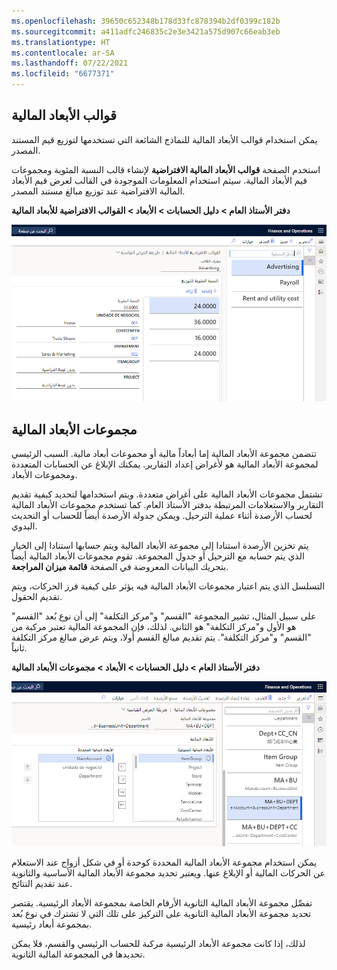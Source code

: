 ```yaml
---
ms.openlocfilehash: 39650c652348b178d33fc878394b2df0399c182b
ms.sourcegitcommit: a411adfc246835c2e3e3421a575d907c66eab3eb
ms.translationtype: HT
ms.contentlocale: ar-SA
ms.lasthandoff: 07/22/2021
ms.locfileid: "6677371"
---
```

## <a name="financial-dimension-templates"></a>قوالب الأبعاد المالية 

يمكن استخدام قوالب الأبعاد المالية للنماذج الشائعة التي تستخدمها لتوزيع قيم المستند المصدر. 

استخدم الصفحة **قوالب الأبعاد المالية الافتراضية** لإنشاء قالب النسبة المئوية ومجموعات قيم الأبعاد المالية. سيتم استخدام المعلومات الموجودة في القالب لعرض قيم الأبعاد المالية الافتراضية عند توزيع مبالغ مستند المصدر.
 
**دفتر الأستاذ العام > دليل الحسابات > الأبعاد > القوالب الافتراضية للأبعاد المالية**

![لقطة شاشة لصفحة قوالب الأبعاد المالية الافتراضية.](../media/fin-dim-template.png)


## <a name="financial-dimension-sets"></a>مجموعات الأبعاد المالية 

تتضمن مجموعة الأبعاد المالية إما أبعاداً مالية أو مجموعات أبعاد مالية.  السبب الرئيسي لمجموعة الأبعاد المالية هو لأغراض إعداد التقارير.  يمكنك الإبلاغ عن الحسابات المتعددة ومجموعات الأبعاد.  

تشتمل مجموعات الأبعاد المالية على أغراض متعددة. ويتم استخدامها لتحديد كيفية تقديم التقارير والاستعلامات المرتبطة بدفتر الأستاذ العام. كما تستخدم مجموعات الأبعاد المالية لحساب الأرصدة أثناء عملية الترحيل. ويمكن جدولة الأرصدة أيضاً للحساب أو التحديث اليدوي.

يتم تخزين الأرصدة استنادا إلى مجموعة الأبعاد المالية ويتم حسابها استنادا إلى الخيار الذي يتم حسابه مع الترحيل أو جدول المجموعة. تقوم مجموعات الأبعاد المالية أيضاً بتحريك البيانات المعروضة في الصفحة **قائمة ميزان المراجعة**.

التسلسل الذي يتم اعتبار مجموعات الأبعاد المالية فيه يؤثر على كيفية فرز الحركات، ويتم تقديم الحقول. 

على سبيل المثال، تشير المجموعة "القسم" و"مركز التكلفة" إلى أن نوع بُعد "القسم" هو الأول و"مركز التكلفة" هو الثاني. لذلك، فإن المجموعة المالية تعتبر مركبة من "القسم" و"مركز التكلفة". يتم تقديم مبالغ القسم أولا، ويتم عرض مبالغ مركز التكلفة ثانياً.

**دفتر الأستاذ العام > دليل الحسابات > الأبعاد > مجموعات الأبعاد المالية**
 
![لقطة شاشة لصفحة مجموعات الأبعاد المالية.](../media/fin-dim-set.png)

يمكن استخدام مجموعة الأبعاد المالية المحددة كوحدة أو في شكل أزواج عند الاستعلام عن الحركات المالية أو الإبلاغ عنها. ويعتبر تحديد مجموعة الأبعاد المالية الأساسية والثانوية عند تقديم النتائج. 

تفصِّل مجموعة الأبعاد المالية الثانوية الأرقام الخاصة بمجموعة الأبعاد الرئيسية. يقتصر تحديد مجموعة الأبعاد المالية الثانوية على التركيز على تلك التي لا تشترك في نوع بُعد بمجموعة أبعاد رئيسية. 

لذلك، إذا كانت مجموعة الأبعاد الرئيسية مركبة للحساب الرئيسي والقسم، فلا يمكن تحديدها في المجموعة المالية الثانوية.




